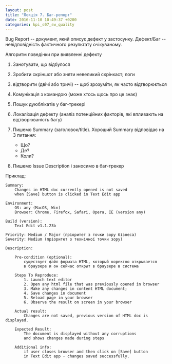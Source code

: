 ```yaml
---
layout: post
title: "Лекція 7. Баг-репорт"
date: 2016-11-10 10:49:37 +0200
categories: kpi_s07_sw_quality
---
```


Bug Report -- документ, який описує дефект у застосунку.
Дефект/Баг -- невідповідність фактичного результату очікуваному.

Алгоритм поведінки при виявленні дефекту

1. Занотувати, що відбулося
2. Зробити скріншот або зняти невеликий скрінкаст; логи
3. відтворити (двічі або тричі) -- щоб зрозуміти, як часто відтворюється
4. Комунікація з командою (може хтось щось про це знає)
5. Пошук дуюблікатів у баг-трекері
6. Локалізація дефекту (аналіз потенційних факторів, які впливають на відтворюваність багу)
7. Пишемо Summary (заголовок/title). Хороший Summary відповідає на 3 питання:

   - Що?
   - Де?
   - Коли?

8. Пишемо Issue Description і заносимо в баг-трекер

Приклад:

```
Summary: 
    Changes in HTML doc currently opened is not saved
    when [Save] button is clicked in Text Edit app

Environment:
    OS: any (MacOS, Win)
    Browser: Chrome, Firefox, Safari, Opera, IE (version any)

Build (version):
    Text Edit v1.1.23b

Priority: Medium / Major (пріоритет з точки зору бізнеса)
Severity: Medium (пріоритет з технічної точки зору)

Description:

    Pre-condition (optional):
        существует файл формата HTML, который коректно открывается
        в браузере и он сейчас открыт в браузере в система

    Steps To Reproduce:
        1. Launch text editor
        2. Open any html file that was previously opened in browser
        3. Make any changes in content HTML document;
        4. Save changes in document
        5. Reload page in your browser
        6. Observe the result on screen in your browser

    Actual result:
        Changes are not saved, previous version of HTML doc is displayed.

    Expected Result: 
        The document is displayed without any corruptions
        and shows changes made during steps

    Additional info:
        if user closes browser and then click on [Save] button 
        in Text Edit app - changes saved successfully.
```
